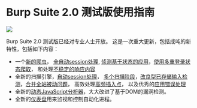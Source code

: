 # Burp Suite 2.0 测试版使用指南
![](https://portswigger.net/cms/images/42/58/6583feb8570a-article-burp2_-_article.png)

Burp Suite 2.0 测试版已经对专业人士开放。
这是一次重大更新，包括成吨的新特性，包括如下内容：
- 一个[新的爬虫](https://github.com/Boreas514/Burp-Suite-2.0-chinese-document/blob/master/Burp's%20new%20crawler.md)， [全自动session处理](https://github.com/Boreas514/Burp-Suite-2.0-chinese-document/blob/master/Automatic%20session%20handling.md), [侦测基于状态的应用](https://github.com/Boreas514/Burp-Suite-2.0-chinese-document/blob/master/Detecting%20changes%20in%20application%20state.md)，[使用多重登录状态爬取](https://github.com/Boreas514/Burp-Suite-2.0-chinese-document/blob/master/Crawling%20with%20multiple%20logins.md)， 和处理[不稳定的响应内容]()
- 全新的扫描引擎，[自动session处理](https://github.com/Boreas514/Burp-Suite-2.0-chinese-document/blob/master/Automatically%20maintaining%20session%20during%20scans.md)， [多个扫描阶段](https://github.com/Boreas514/Burp-Suite-2.0-chinese-document/blob/master/Multi-phase%20scanning.md)，[改良型已存储输入检测](https://github.com/Boreas514/Burp-Suite-2.0-chinese-document/blob/master/Improved%20detection%20of%20stored%20input.md)，[合并全站被动问题](https://github.com/Boreas514/Burp-Suite-2.0-chinese-document/blob/master/Consolidation%20of%20site-wide%20passive%20issues.md)， 高效处理[高频插入点](https://github.com/Boreas514/Burp-Suite-2.0-chinese-document/blob/master/Frequently%20occurring%20insertion%20points.md)， 以及优秀的[应用错误处理](https://github.com/Boreas514/Burp-Suite-2.0-chinese-document/blob/master/Handling%20application%20errors%20during%20scans.md)
- 全新的[动态JavaScript分析器](https://github.com/Boreas514/Burp-Suite-2.0-chinese-document/blob/master/Dynamic%20analysis%20of%20JavaScript.md)，大大改进了基于DOM的漏洞检测。
- 全新的[仪表盘](https://github.com/Boreas514/Burp-Suite-2.0-chinese-document/blob/master/The%20new%20dashboard.md)用来监视和控制自动化进程。